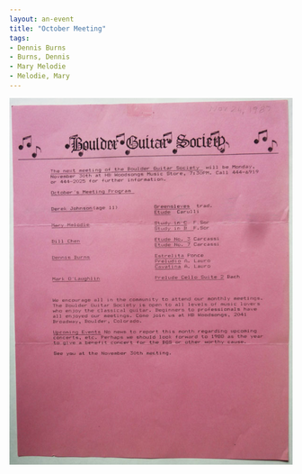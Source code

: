 ```yaml
---
layout: an-event
title: "October Meeting"
tags:
- Dennis Burns
- Burns, Dennis
- Mary Melodie
- Melodie, Mary
---
```

![OctoberMeeting](/pics/19871026-Meeting.jpg)

